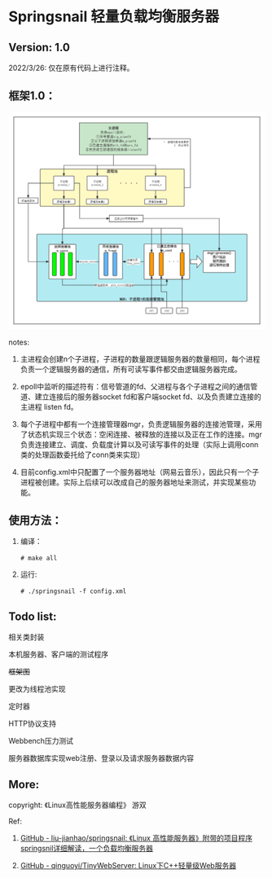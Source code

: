 # Springsnail 轻量负载均衡服务器

## Version: 1.0

2022/3/26: 仅在原有代码上进行注释。

## 框架1.0：
![framework](https://github.com/equantumWang/lite_server/blob/master/img/1.0Framework.png) 

notes:

1) 主进程会创建n个子进程，子进程的数量跟逻辑服务器的数量相同，每个进程负责一个逻辑服务器的通信，所有可读写事件都交由逻辑服务器完成。

2) epoll中监听的描述符有：信号管道的fd、父进程与各个子进程之间的通信管道、建立连接后的服务器socket fd和客户端socket fd、以及负责建立连接的主进程 listen fd。

3) 每个子进程中都有一个连接管理器mgr，负责逻辑服务器的连接池管理，采用了状态机实现三个状态：空闲连接、被释放的连接以及正在工作的连接。mgr负责连接建立、调度、负载度计算以及可读写事件的处理（实际上调用conn类的处理函数委托给了conn类来实现）

4) 目前config.xml中只配置了一个服务器地址（网易云音乐），因此只有一个子进程被创建。实际上后续可以改成自己的服务器地址来测试，并实现某些功能。

## 使用方法：

1. 编译：
   
   `# make all`

2. 运行:
   
   `# ./springsnail -f config.xml`

## Todo list:

相关类封装

本机服务器、客户端的测试程序

~~框架图~~

更改为线程池实现

定时器

HTTP协议支持

Webbench压力测试

服务器数据库实现web注册、登录以及请求服务器数据内容

## More:

copyright: 《Linux高性能服务器编程》 游双

Ref:

1. [GitHub - liu-jianhao/springsnail: 《Linux 高性能服务器》附带的项目程序springsnil详细解读，一个负载均衡服务器](https://github.com/liu-jianhao/springsnail)

2. [GitHub - qinguoyi/TinyWebServer: Linux下C++轻量级Web服务器](https://github.com/qinguoyi/TinyWebServer)
